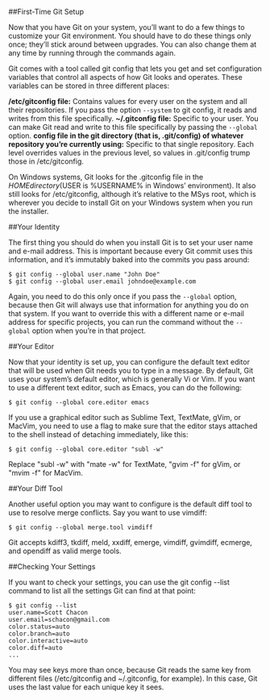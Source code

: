 ##First-Time Git Setup

Now that you have Git on your system, you’ll want to do a few things to customize your Git environment. You should have to do these things only once; they’ll stick around between upgrades. You can also change them at any time by running through the commands again.

Git comes with a tool called git config that lets you get and set configuration variables that control all aspects of how Git looks and operates. These variables can be stored in three different places:

**/etc/gitconfig file:** Contains values for every user on the system and all their repositories. If you pass the option `--system` to git config, it reads and writes from this file specifically.
**~/.gitconfig file:** Specific to your user. You can make Git read and write to this file specifically by passing the `--global` option.
**config file in the git directory (that is, .git/config) of whatever repository you’re currently using:** Specific to that single repository. Each level overrides values in the previous level, so values in .git/config trump those in /etc/gitconfig.

On Windows systems, Git looks for the .gitconfig file in the $HOME directory (%USERPROFILE% in Windows’ environment), which is C:\Documents and Settings\$USER or C:\Users\$USER for most people, depending on version ($USER is %USERNAME% in Windows’ environment). It also still looks for /etc/gitconfig, although it’s relative to the MSys root, which is wherever you decide to install Git on your Windows system when you run the installer.

##Your Identity

The first thing you should do when you install Git is to set your user name and e-mail address. This is important because every Git commit uses this information, and it’s immutably baked into the commits you pass around:

    $ git config --global user.name "John Doe"
    $ git config --global user.email johndoe@example.com

Again, you need to do this only once if you pass the `--global` option, because then Git will always use that information for anything you do on that system. If you want to override this with a different name or e-mail address for specific projects, you can run the command without the `--global` option when you’re in that project.

##Your Editor

Now that your identity is set up, you can configure the default text editor that will be used when Git needs you to type in a message. By default, Git uses your system’s default editor, which is generally Vi or Vim. If you want to use a different text editor, such as Emacs, you can do the following:

    $ git config --global core.editor emacs

If you use a graphical editor such as Sublime Text, TextMate, gVim, or MacVim, you need to use a flag to make sure that the editor stays attached to the shell instead of detaching immediately, like this:

    $ git config --global core.editor "subl -w"

Replace "subl -w" with "mate -w" for TextMate, "gvim -f" for gVim, or "mvim -f" for MacVim.

##Your Diff Tool

Another useful option you may want to configure is the default diff tool to use to resolve merge conflicts. Say you want to use vimdiff:

    $ git config --global merge.tool vimdiff

Git accepts kdiff3, tkdiff, meld, xxdiff, emerge, vimdiff, gvimdiff, ecmerge, and opendiff as valid merge tools.

##Checking Your Settings

If you want to check your settings, you can use the git config --list command to list all the settings Git can find at that point:

    $ git config --list
    user.name=Scott Chacon
    user.email=schacon@gmail.com
    color.status=auto
    color.branch=auto
    color.interactive=auto
    color.diff=auto
    ...

You may see keys more than once, because Git reads the same key from different files (/etc/gitconfig and ~/.gitconfig, for example). In this case, Git uses the last value for each unique key it sees.

